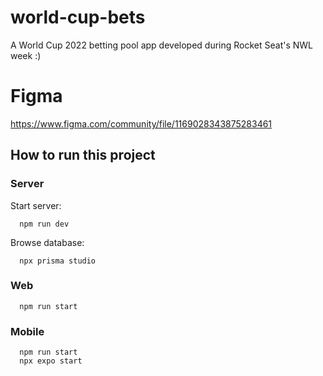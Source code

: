 # world-cup-bets
A World Cup 2022 betting pool app developed during Rocket Seat's NWL week :)

# Figma
https://www.figma.com/community/file/1169028343875283461


## How to run this project
### Server
Start server:
```
  npm run dev
```
Browse database:
```
  npx prisma studio
```

### Web
```
  npm run start
```

### Mobile
```
  npm run start
  npx expo start
```